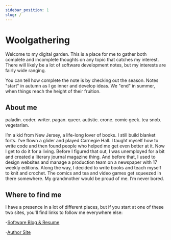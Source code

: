 ```yaml
---
sidebar_position: 1
slug: /
---
```


# Woolgathering

Welcome to my digital garden. This is a place for me to gather both complete and incomplete thoughts on any topic that catches my interest. There will likely be a lot of software development notes, but my interests are fairly wide ranging.

You can tell how complete the note is by checking out the season. Notes "start" in autumn as I go inner and develop ideas. We "end" in summer, when things reach the height of their fruition.

## About me

paladin. coder. writer. pagan. queer. autistic. crone. comic geek. tea snob. vegetarian.

I’m a kid from New Jersey, a life-long lover of books. I still build blanket forts. I’ve flown a glider and played Carnegie Hall. I taught myself how to write code and then found people who helped me get even better at it. Now I get to do it for a living. Before I figured that out, I was unemployed for a bit and created a literary journal magazine thing. And before that, I used to design websites and manage a production team on a newspaper with 17 weekly editions. Along the way, I decided to write books and teach myself to knit and crochet. The comics and tea and video games get squeezed in there somewhere. My grandmother would be proud of me. I’m never bored.

## Where to find me

I have a presence in a lot of different places, but if you start at one of these two sites, you'll find links to follow me everywhere else:

-[Software Blog &amp; Resume](http://aquantityofstuff.com)

-[Author Site](http://jenniferlynparsons.com)
